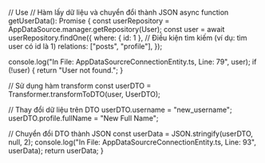 // Use
// Hàm lấy dữ liệu và chuyển đổi thành JSON
async function getUserData(): Promise<string> {
  const userRepository = AppDataSource.manager.getRepository(User);
  const user = await userRepository.findOne({
    where: { id: 1 }, // Điều kiện tìm kiếm (ví dụ: tìm user có id là 1)
    relations: ["posts", "profile"],
  });

  console.log("In File: AppDataSourcreConnectionEntity.ts, Line: 79", user);
  if (!user) {
    return "User not found.";
  }

  // Sử dụng hàm transform
  const userDTO = Transformer.transformToDTO(user, UserDTO);

  // Thay đổi dữ liệu trên DTO
  userDTO.username = "new_username";
  userDTO.profile.fullName = "New Full Name";

  // Chuyển đổi DTO thành JSON
  const userData = JSON.stringify(userDTO, null, 2);
  console.log("In File: AppDataSourcreConnectionEntity.ts, Line: 93", userData);
  return userData;
}